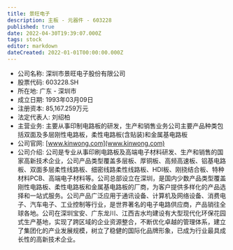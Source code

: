 ```yaml
---
title: 景旺电子
description: 主板 - 元器件 - 603228
published: true
date: 2022-04-30T19:39:07.000Z
tags: stock
editor: markdown
dateCreated: 2022-01-01T00:00:00.000Z
---
```


- 公司名称: 深圳市景旺电子股份有限公司
- 股票代码: 603228.SH
- 所在地: 广东 - 深圳市
- 成立日期: 1993年03月09日
- 注册资本: 85,167.259万元
- 法定代表人: 刘绍柏
- 主营业务: 主要从事印制电路板的研发，生产和销售业务公司主要产品种类包括双面及多层刚性电路板，柔性电路板(含贴装)和金属基电路板
- 公司官网: [www.kinwong.com](www.kinwong.com)
- 公司介绍: 公司是专业从事印刷电路板及高端电子材料研发、生产和销售的国家高新技术企业，公司产品类型覆盖多层板、厚铜板、高频高速板、铝基电路板、双面多层柔性线路板、细密线路柔性线路板、HDI板、刚挠结合板、特种材料PCB、高端电子材料等。公司总部设立在深圳，是国内少数产品类型覆盖刚性电路板、柔性电路板和金属基电路板的厂商，为客户提供多样化的产品选择和一站式服务。公司产品广泛应用于通讯设备、计算机及网络设备、消费电子、汽车电子、工业控制等行业，是世界著名的电子电路供应商，产品销往全球各地。公司在深圳宝安、广东龙川、江西吉水均建设有大型现代化环保花园式生产基地，实现了跨区域的企业资源整合，不断优化卓越的管理体系，建立了集团化的产业发展规模，树立了稳健的国际化品牌形象，已成为行业最具成长性的高新技术企业。


